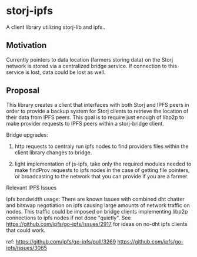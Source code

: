 # storj-ipfs
A client library utilizing storj-lib and ipfs..

## Motivation

Currently pointers to data location (farmers storing data) on the Storj network is stored via a centralized bridge service. If connection to this service is lost, data could be lost as well. 

## Proposal

This library creates a client that interfaces with both Storj and IPFS peers in order to provide a backup system for Storj clients to retrieve the location of their data from IPFS peers. This goal is to require just enough of libp2p to make provider requests to IPFS peers within a storj-bridge client.

Bridge upgrades:

1. http requests to centraly run ipfs nodes to find providers files within the client library changes to bridge.

2. light implementation of js-ipfs, take only the required modules needed to make findProv requests to ipfs nodes in the case of getting file pointers, or broadcasting to the network that you can provide if you are a farmer.

Relevant IPFS Issues

Ipfs bandwidth usage: There are known issues with combined dht chatter and bitswap negotiation on ipfs causing large amounts of network traffic on nodes. This traffic could be imposed on bridge clients implementing libp2p connections to ipfs nodes if not done "quietly". See https://github.com/ipfs/go-ipfs/issues/2917 for ideas on no-dht ipfs clients that could work.

ref:
https://github.com/ipfs/go-ipfs/pull/3269
https://github.com/ipfs/go-ipfs/issues/3065

